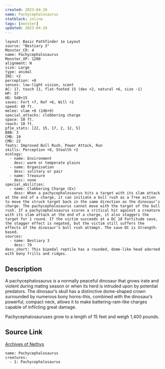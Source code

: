 ```yaml
---
created: 2023-04-28
name: Pachycephalosaurus
statblock: inline
tags: [monster]
updated: 2023-04-28
---
```

```statblock
layout: Basic Pathfinder 1e Layout
source: "Bestiary 3"
Monster_CR: 4
name: Pachycephalosaurus
Monster_XP: 1200
alignment: N
size: Large
type: animal
INI: +2
perception: +8
senses: low-light vision, scent
AC: 17, touch 11, flat-footed 15 (dex +2, natural +6, size -1)
HP: 37
HD: 5d8+15
saves: Fort +7, Ref +6, Will +2
speed: 40 ft.
melee: slam +8 (2d6+9)
special_attacks: clobbering charge
space: 10 ft.
reach: 10 ft.
pf1e_stats: [22, 15, 17, 2, 12, 5]
BAB: 3
CMB: 10
CMD: 22
feats: Improved Bull Rush, Power Attack, Run
skills: Perception +8, Stealth +2
ecology:
  - name: Environment
    desc: warm or temperate plains
  - name: Organisation
    desc: solitary or pair
  - name: Treasure
    desc: none
special_abilities:
  - name: Clobbering Charge (Ex)
    desc: When a pachycephalosaurus hits a target with its slam attack at the end of a charge, it can initiate a bull rush as a free action to move the struck target back in the same direction as the dinosaur’s charge. The pachycephalosaurus cannot move with the target of the bull rush. If a pachycephalosaurus scores a critical hit against a creature with its slam attack at the end of a charge, it also staggers the target for 1 round. If the victim succeeds at a DC 18 Fortitude save, the stagger effect is negated, but the victim still suffers the effects of the dinosaur’s bull rush attempt. The save DC is Strength-based.
sources:
  - name: Bestiary 3
    desc: 79
desc_short: This bipedal reptile has a rounded, dome-like head adorned with bony frills and ridges.
```
## Description
A pachycephalosaurus is a normally peaceful dinosaur that grows irate and violent during mating season or when its herd is intruded upon by potential predators. The dinosaur’s skull has a distinctive dome-shaped crown surrounded by numerous bony horns-this, combined with the dinosaur’s powerful, compact neck, allows it to make battering-ram-like charges capable of inflicting great damage.

Pachycephalosauruses grow to a length of 15 feet and weigh 1,400 pounds.
## Source Link
[Archives of Nethys](https://aonprd.com/MonsterDisplay.aspx?ItemName=Pachycephalosaurus)
```encounter-table
name: Pachycephalosaurus
creatures:
  - 1: Pachycephalosaurus
```
